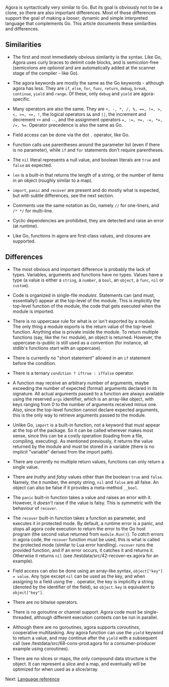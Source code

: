 Agora is syntactically very similar to Go. But its goal is obviously not to be a clone, so there are also important differences. Most of those differences support the goal of making a *looser*, dynamic and simple interpreted language that complements Go. This article documents these similarities and differences.

## Similarities

* The first and most immediately obvious similarity is the syntax. Like Go, Agora uses curly braces to delimit code blocks, and is semicolon-free (semicolons are *optional* and are automatically added at the scanner stage of the compiler - like Go).

* The agora keywords are mostly the same as the Go keywords - although agora has less. They are `if`, `else`, `for`, `func`, `return`, `debug`, `break`, `continue`, `yield` and `range`. Of these, only `debug` and `yield` are agora-specific.

* Many operators are also the same. They are `+, -, *, /, %, ==, !=, >, <, >=, <=, !`, the logical operators `&&` and `||`, the increment and decrement `++` and `--`, and the assignment operators `=, :=, +=, -=, *=, /=, %=`. Operator precedence is also the same as Go.

* Field access can be done via the dot `.` operator, like Go.

* Function calls use parentheses around the parameter list (even if there is no parameter), while `if` and `for` statements don't require parentheses.

* The `nil` literal represents a null value, and boolean literals are `true` and `false` as expected.

* `len` is a built-in that returns the length of a string, or the number of items in an object (roughly similar to a map).

* `import`, `panic` and `recover` are present and do mostly what is expected, but with subtle differences, see the next section.

* Comments use the same notation as Go, namely `//` for one-liners, and `/* */` for multi-line.

* Cyclic dependencies are prohibited, they are detected and raise an error (at runtime).

* Like Go, functions in agora are first-class values, and closures are supported.

## Differences

* The most obvious and important difference is probably the lack of types. Variables, arguments and functions have no types. Values have a type (a value is either a `string`, a `number`, a `bool`, an `object`, a `func`, `nil` or `custom`).

* Code is organized in single-file *modules*. Statements can (and must, essentially!) appear at the top-level of the module. This is implicitly the top-level function of the module, the code that gets executed when the module is imported.

* There is no uppercase rule for what is or isn't exported by a module. The only thing a module exports is the return value of the top-level function. Anything else is private inside the module. To return multiple functions (say, like the `fmt` module), an object is returned. However, the uppercase-is-public is still used as a convention (for instance, all stdlib's functions start with an uppercase).

* There is currently no "short statement" allowed in an `if` statement before the condition.

* There is a ternary `condition ? iftrue : iffalse` operator.

* A function may receive an arbitrary number of arguments, maybe exceeding the number of expected (formal) arguments declared in its signature. All actual arguments passed to a function are always available using the reserved `args` identifier, which is an array-like object, with keys ranging from 0 to the number of arguments received minus one. Also, since the top-level function cannot declare expected arguments, this is the only way to retrieve arguments passed to the module.

* Unlike Go, `import` is a built-in function, not a keyword that must appear at the top of the package. So it can be called wherever makes most sense, since this can be a costly operation (loading from a file, compiling, executing). As mentioned previously, it returns the value returned by the module and must be stored in a variable (there is no implicit "variable" derived from the import path).

* There are currently no multiple return values, functions can only return a single value.

* There are *truthy* and *falsy* values other than the boolean `true` and `false`. Namely, the `0` number, the empty string, `nil` and `false` are all false. An object can also be false if it provides a meta-method `__bool`.

* The `panic` built-in function takes a value and raises an error with it. However, it *doesn't* raise if the value is falsy. This is symmetric with the behaviour of `recover`.

* The `recover` built-in function takes a function as parameter, and executes it in protected mode. By default, a runtime error is a panic, and stops all agora code execution to return the error to the Go host program (the second value returned from `module.Run()`). To *catch* errors in agora code, the `recover` function must be used, this is what is called the protected mode (similar to Lua error handling). `recover` runs the provided function, and if an error occurs, it catches it and returns it. Otherwise it returns `nil` (see /testdata/src/42-recover-ex.agora for an example).

* Field access can *also* be done using an array-like syntax, `object["key"] = value`. Any type except `nil` can be used as the key, and when assigning to a field using the `.` operator, the key is implicitly a string (denoted by the identifier of the field), so `object.key` is equivalent to `object["key"]`.

* There are no bitwise operators.

* There is no goroutine or channel support. Agora code must be single-threaded, although different execution contexts *can* be run in parallel.

* Although there are no goroutines, agora supports *coroutines*, cooperative multitasking. Any agora function can use the `yield` keyword to return a value, and may continue after the `yield` with a subsequent call (see /testdata/src/68-cons-prod.agora for a consumer-producer example using coroutines).

* There are no slices or maps, the only compound data structure is the object. It can represent a slice and a map, and eventually will be optimized for when used as a slice/array.

Next: [Language reference][ref]

[ref]: https://github.com/PuerkitoBio/agora/wiki/Language-reference

